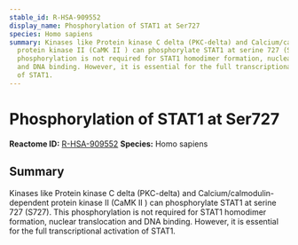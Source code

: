 ```yaml
---
stable_id: R-HSA-909552
display_name: Phosphorylation of STAT1 at Ser727
species: Homo sapiens
summary: Kinases like Protein kinase C delta (PKC-delta) and Calcium/calmodulin-dependent
  protein kinase II (CaMK II ) can phosphorylate STAT1 at serine 727 (S727). This
  phosphorylation is not required for STAT1 homodimer formation, nuclear translocation
  and DNA binding. However, it is essential for the full transcriptional activation
  of STAT1.
---
```


# Phosphorylation of STAT1 at Ser727
**Reactome ID:** [R-HSA-909552](https://reactome.org/content/detail/R-HSA-909552)
**Species:** Homo sapiens

## Summary

Kinases like Protein kinase C delta (PKC-delta) and Calcium/calmodulin-dependent protein kinase II (CaMK II ) can phosphorylate STAT1 at serine 727 (S727). This phosphorylation is not required for STAT1 homodimer formation, nuclear translocation and DNA binding. However, it is essential for the full transcriptional activation of STAT1.
